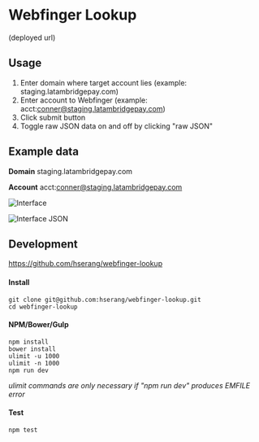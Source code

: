 Webfinger Lookup
================
(deployed url)

## Usage

1. Enter domain where target account lies (example: staging.latambridgepay.com)
2. Enter account to Webfinger (example: acct:conner@staging.latambridgepay.com)
3. Click submit button
4. Toggle raw JSON data on and off by clicking "raw JSON"

## Example data
**Domain**
staging.latambridgepay.com

**Account**
acct:conner@staging.latambridgepay.com

![Interface](http://imgur.com/Nnd7B4Y.png)

![Interface JSON](http://imgur.com/23pBTy5.png)

## Development
https://github.com/hserang/webfinger-lookup

#### Install
```
git clone git@github.com:hserang/webfinger-lookup.git
cd webfinger-lookup
```

#### NPM/Bower/Gulp
```
npm install
bower install
ulimit -u 1000
ulimit -n 1000
npm run dev
```
*ulimit commands are only necessary if "npm run dev" produces EMFILE error*

#### Test
```
npm test
```
